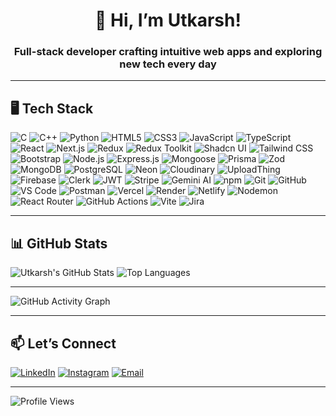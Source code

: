 <h1 align="center">👋 Hi, I’m Utkarsh!</h1>

<h3 align="center">Full-stack developer crafting intuitive web apps and exploring new tech every day</h3>

---
## 🖥️ Tech Stack

![C](https://img.shields.io/badge/C-A8B9CC?style=for-the-badge&logo=c&logoColor=white) ![C++](https://img.shields.io/badge/C++-00599C?style=for-the-badge&logo=c%2B%2B&logoColor=white) ![Python](https://img.shields.io/badge/Python-3776AB?style=for-the-badge&logo=python&logoColor=white) ![HTML5](https://img.shields.io/badge/HTML5-E34F26?style=for-the-badge&logo=html5&logoColor=white) ![CSS3](https://img.shields.io/badge/CSS3-1572B6?style=for-the-badge&logo=css3&logoColor=white) ![JavaScript](https://img.shields.io/badge/JavaScript-F7DF1E?style=for-the-badge&logo=javascript&logoColor=black) ![TypeScript](https://img.shields.io/badge/TypeScript-3178C6?style=for-the-badge&logo=typescript&logoColor=white) ![React](https://img.shields.io/badge/React-61DAFB?style=for-the-badge&logo=react&logoColor=black) ![Next.js](https://img.shields.io/badge/Next.js-000000?style=for-the-badge&logo=nextdotjs&logoColor=white) ![Redux](https://img.shields.io/badge/Redux-764ABC?style=for-the-badge&logo=redux&logoColor=white) ![Redux Toolkit](https://img.shields.io/badge/Redux_Toolkit-593D88?style=for-the-badge&logo=redux&logoColor=white) ![Shadcn UI](https://img.shields.io/badge/Shadcn_UI-111827?style=for-the-badge&logo=tailwindcss&logoColor=white) ![Tailwind CSS](https://img.shields.io/badge/Tailwind_CSS-06B6D4?style=for-the-badge&logo=tailwindcss&logoColor=white) ![Bootstrap](https://img.shields.io/badge/Bootstrap-563D7C?style=for-the-badge&logo=bootstrap&logoColor=white) ![Node.js](https://img.shields.io/badge/Node.js-339933?style=for-the-badge&logo=node.js&logoColor=white) ![Express.js](https://img.shields.io/badge/Express.js-000000?style=for-the-badge&logo=express&logoColor=white) ![Mongoose](https://img.shields.io/badge/Mongoose-880000?style=for-the-badge&logo=mongoose&logoColor=white) ![Prisma](https://img.shields.io/badge/Prisma-2D3748?style=for-the-badge&logo=prisma&logoColor=white) ![Zod](https://img.shields.io/badge/Zod-EF4444?style=for-the-badge&logo=zod&logoColor=white) ![MongoDB](https://img.shields.io/badge/MongoDB-47A248?style=for-the-badge&logo=mongodb&logoColor=white) ![PostgreSQL](https://img.shields.io/badge/PostgreSQL-4169E1?style=for-the-badge&logo=postgresql&logoColor=white) ![Neon](https://img.shields.io/badge/Neon-00B4FF?style=for-the-badge&logo=neon&logoColor=white) ![Cloudinary](https://img.shields.io/badge/Cloudinary-3448C5?style=for-the-badge&logo=cloudinary&logoColor=white) ![UploadThing](https://img.shields.io/badge/UploadThing-000000?style=for-the-badge&logo=uploadthing&logoColor=white) ![Firebase](https://img.shields.io/badge/Firebase-FFCA28?style=for-the-badge&logo=firebase&logoColor=black) ![Clerk](https://img.shields.io/badge/Clerk-F80000?style=for-the-badge&logo=clerk&logoColor=white) ![JWT](https://img.shields.io/badge/JWT-000000?style=for-the-badge&logo=jsonwebtokens&logoColor=white) ![Stripe](https://img.shields.io/badge/Stripe-635BFF?style=for-the-badge&logo=stripe&logoColor=white) ![Gemini AI](https://img.shields.io/badge/Gemini_AI-4285F4?style=for-the-badge&logo=google&logoColor=white) ![npm](https://img.shields.io/badge/npm-CB3837?style=for-the-badge&logo=npm&logoColor=white) ![Git](https://img.shields.io/badge/Git-F05032?style=for-the-badge&logo=git&logoColor=white) ![GitHub](https://img.shields.io/badge/GitHub-181717?style=for-the-badge&logo=github&logoColor=white) ![VS Code](https://img.shields.io/badge/VS_Code-007ACC?style=for-the-badge&logo=visual-studio-code&logoColor=white) ![Postman](https://img.shields.io/badge/Postman-FF6C37?style=for-the-badge&logo=postman&logoColor=white) ![Vercel](https://img.shields.io/badge/Vercel-000000?style=for-the-badge&logo=vercel&logoColor=white) ![Render](https://img.shields.io/badge/Render-46E3B7?style=for-the-badge&logo=render&logoColor=white) ![Netlify](https://img.shields.io/badge/Netlify-00C7B7?style=for-the-badge&logo=netlify&logoColor=white) ![Nodemon](https://img.shields.io/badge/Nodemon-76D04B?style=for-the-badge&logo=nodemon&logoColor=black) ![React Router](https://img.shields.io/badge/React_Router-CA4245?style=for-the-badge&logo=react-router&logoColor=white) ![GitHub Actions](https://img.shields.io/badge/GitHub%20Actions-2088FF?style=for-the-badge&logo=github-actions&logoColor=white) ![Vite](https://img.shields.io/badge/Vite-646CFF?style=for-the-badge&logo=vite&logoColor=white) ![Jira](https://img.shields.io/badge/Jira-0052CC?style=for-the-badge&logo=jira&logoColor=white)


---

## 📊 GitHub Stats

![Utkarsh's GitHub Stats](https://github-readme-stats.vercel.app/api?username=utkarshrastogi121&show_icons=true&theme=radical)  ![Top Languages](https://github-readme-stats.vercel.app/api/top-langs/?username=utkarshrastogi121&layout=compact&theme=radical) 

---

![GitHub Activity Graph](https://github-readme-activity-graph.vercel.app/graph?username=utkarshrastogi121&theme=radical)

---

## 📫 Let’s Connect

[![LinkedIn](https://img.shields.io/badge/LinkedIn-%230077B5.svg?style=for-the-badge&logo=linkedin&logoColor=white)](https://www.linkedin.com/in/utkarshrastogi121) 
[![Instagram](https://img.shields.io/badge/Instagram-%23E4405F.svg?style=for-the-badge&logo=instagram&logoColor=white)](https://www.instagram.com/utkarsh_rastogi.121) 
[![Email](https://img.shields.io/badge/Email-%230077B5.svg?style=for-the-badge&logo=gmail&logoColor=white)](mailto:utkarsh.2023ug1077@iiitranchi.ac.in)

---

![Profile Views](https://komarev.com/ghpvc/?username=utkarshrastogi121&label=Profile%20views&color=0e75b6&style=flat)
